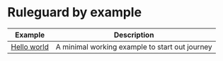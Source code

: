 # Ruleguard by example

| Example | Description |
|---|---|
| [Hello world](hello-world.md) | A minimal working example to start out journey |
